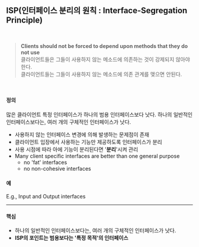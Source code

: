 ## ISP(인터페이스 분리의 원칙 : Interface-Segregation Principle)
<br/>

>  **Clients should not be forced to depend upon methods that they do not use**  
> 클라이언트들은 그들이 사용하지 않는 메소드에 의존하는 것이 강제되지 않아야한다.  
> 클라이언트들는 그들이 사용하지 않는 메소드에 의존 관계를 맺으면 안된다.

<br/>

#### 정의
많은 클라이언트 특정 인터페이스가 하나의 범용 인터페이스보다 낫다.
하나의 일반적인 인터페이스보다는, 여러 개의 구체적인 인터페이스가 낫다.

- 사용하지 않는 인터페이스 변경에 의해 발생하는 문제점이 존재
- 클라이언트 입장에서 사용하는 기능만 제공하도록 인터페이스가 분리
- 사용 시점에 따라 아에 기능이 분리된다면 '**분리**'시켜 관리
- Many client specific interfaces are better than one general purpose
  - no 'fat' interfaces
  - no non-cohesive interfaces

#### 예
E.g., Input and Output interfaces

***

#### 핵심

- 하나의 일반적인 인터페이스보다는, 여러 개의 구체적인 인터페이스가 낫다.
- **ISP의 포인트는 범용보다는 '특정 목적'의 인터페이스**
